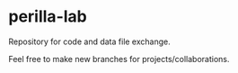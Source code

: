# perilla-lab
Repository for code and data file exchange. 

Feel free to make new branches for projects/collaborations. 
